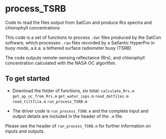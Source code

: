 # process_TSRB
Code to read the files output from SatCon and produce Rrs spectra and chlorophyll concentrations

This code is a set of functions to process `.dat` files produced by the SatCon software, which processes `.raw` files recorded by a Satlantic HyperPro in buoy mode, a.k.a. a tethered surface radiometer buoy (TSRB)

The code outputs remote-sensing reflectance (Rrs), and chlorophyll concentration calculated with the NASA OC algorithm.

## To get started
* Download the folder of functions, six total:
`calculate_Rrs.m`
`get_ap_oc_from_Rrs.m`
`get_water_iops.m`
`read_datfiles.m`
`read_tiltfile.m`
`run_process_TSRB.m`
  
* The driver code is `run_process_TSRB.m` and the complete input and output details are included in the header of the `.m` file. 
    
Please see the header of `run_process_TSRB.m` for further information on inputs and outputs. 

